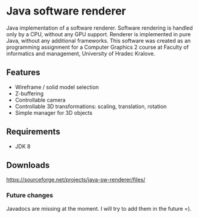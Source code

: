 # Java software renderer
Java implementation of a software renderer. Software rendering is handled only by a CPU, without any GPU support.
Renderer is implemented in pure Java, without any additional frameworks. This software was created as an programming assignment for a Computer Graphics 2 course at Faculty of informatics and management, University of Hradec Kralove.

## Features
* Wireframe / solid model selection
* Z-buffering
* Controllable camera
* Controllable 3D transformations: scaling, translation, rotation
* Simple manager for 3D objects

## Requirements
* JDK 8

## Downloads
https://sourceforge.net/projects/java-sw-renderer/files/

### Future changes
Javadocs are missing at the moment. I will try to add them in the future =).
